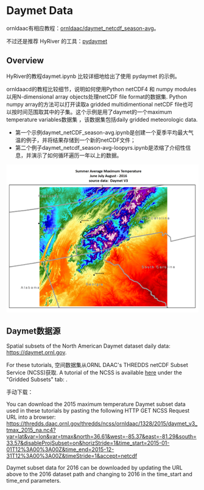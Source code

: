# Daymet Data

ornldaac有相应教程：[ornldaac/daymet_netcdf_season-avg](https://github.com/ornldaac/daymet_netcdf_season-avg)。

不过还是推荐 HyRiver 的工具：[pydaymet](https://github.com/cheginit/pydaymet)

## Overview

HyRiver的教程daymet.ipynb 比较详细地给出了使用 pydaymet 的示例。

ornldaacd的教程比较细节，说明如何使用Python netCDF4 和 numpy modules 以用N-dimensional array objects处理netCDF file format的数据集. Python numpy array的方法可以打开读取a gridded multidimentional netCDF file也可以按时间范围取其中的子集。这个示例是用了daymet的一个maximum temperature variables数据集 ，该数据集包括daily gridded meteorologic data. 

- 第一个示例daymet_netCDF_season-avg.ipynb是创建一个夏季平均最大气温的例子，并将结果存储到一个新的netCDF文件；
- 第二个例子daymet_netcdf_season-avg-loopyrs.ipynb是浓缩了介绍性信息，并演示了如何循环遍历一年以上的数据。

![Max Temp Avg, Summer 2016, GSMNP](NCSS_GSMNPsubset.png)

## Daymet数据源

Spatial subsets of the North American Daymet dataset daily data: https://daymet.ornl.gov.

For these tutorials, 空间数据集从ORNL DAAC's THREDDS netCDF Subset Service (NCSS)获取. A tutorial of the NCSS is available [here](https://daymet.ornl.gov/web_services.html) under the "Gridded Subsets" tab: . 

手动下载：

You can download the 2015 maximum temperature Daymet subset data used in these tutorials by pasting the following HTTP GET NCSS Request URL into a browser:\
https://thredds.daac.ornl.gov/thredds/ncss/ornldaac/1328/2015/daymet_v3_tmax_2015_na.nc4?var=lat&var=lon&var=tmax&north=36.61&west=-85.37&east=-81.29&south=33.57&disableProjSubset=on&horizStride=1&time_start=2015-01-01T12%3A00%3A00Z&time_end=2015-12-31T12%3A00%3A00Z&timeStride=1&accept=netcdf

Daymet subset data for 2016 can be downloaded by updating the URL above to the 2016 dataset path and changing to 2016 in the time_start and time_end parameters.
